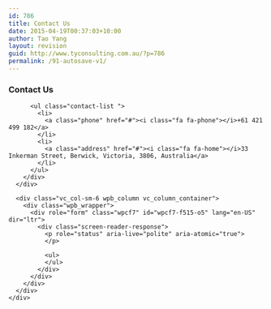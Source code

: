 ```yaml
---
id: 786
title: Contact Us
date: 2015-04-19T00:37:03+10:00
author: Tao Yang
layout: revision
guid: http://www.tyconsulting.com.au/?p=786
permalink: /91-autosave-v1/
---
```

<div class="wpb_row row full-width-row" >
  <div class="vc_col-sm-12 wpb_column vc_column_container">
    <div class="wpb_wrapper">
      <div class="wpb_gmaps_widget wpb_content_element">
        <div class="wpb_wrapper">
          <div class="wpb_map_wraper">
          </div>
        </div>
      </div>
    </div>
  </div>
</div>

<div class="full-width-row" >
  <div class="container">
    <div class="wpb_row row" >
      <div class="vc_col-sm-3 wpb_column vc_column_container">
        <div class="wpb_wrapper">
          <div class="wpb_text_column wpb_content_element ">
            <div class="wpb_wrapper">
              <h3>
                Contact Us
              </h3>
            </div>
          </div>
          
          <ul class="contact-list ">
            <li>
              <a class="phone" href="#"><i class="fa fa-phone"></i>+61 421 499 182</a>
            </li>
            <li>
              <a class="address" href="#"><i class="fa fa-home"></i>33 Inkerman Street, Berwick, Victoria, 3806, Australia</a>
            </li>
          </ul>
        </div>
      </div>
      
      <div class="vc_col-sm-6 wpb_column vc_column_container">
        <div class="wpb_wrapper">
          <div role="form" class="wpcf7" id="wpcf7-f515-o5" lang="en-US" dir="ltr">
            <div class="screen-reader-response">
              <p role="status" aria-live="polite" aria-atomic="true">
              </p>
              
              <ul>
              </ul>
            </div>
          </div>
        </div>
      </div>
    </div>
  </div>
</div>